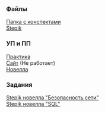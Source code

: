 ### Файлы
[Папка с конспектами](https://drive.google.com/drive/folders/1Eeh4nMUp5IfDFlQU-6go7PZcpAjNJ9pz?usp=sharing)
<br>
[Stepik](https://stepik.org/users/656256030/profile?auth=registration)

### УП и ПП
[Практика](https://drive.google.com/drive/folders/11vUHwepZBJCFFi2cV3J00BtpSpVmt0jj)
<br>
[Сайт](http://car-rental1.tilda.ws) (Не работает)
<br>
[Новелла](https://deviant1407.github.io/Info-Security-and-Data-Base/ПП/ПП.html)

### Задания
[Stepik новелла "Безопасность сети"](https://deviant1407.github.io/Info-Security-and-Data-Base/Stepik_Nov/Stepik.html)
<br>
[Stepik новелла "SQL"](https://deviant1407.github.io/Info-Security-and-Data-Base/Stepik_Nov_2/Stepik_Nov_2.html)

